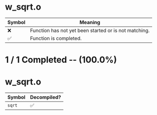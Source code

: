 # w_sqrt.o
| Symbol | Meaning 
| ------------- | ------------- 
| :x: | Function has not yet been started or is not matching. 
| :white_check_mark: | Function is completed. 


# 1 / 1 Completed -- (100.0%)
# w_sqrt.o
| Symbol | Decompiled? |
| ------------- | ------------- |
| `sqrt` | :white_check_mark: |
